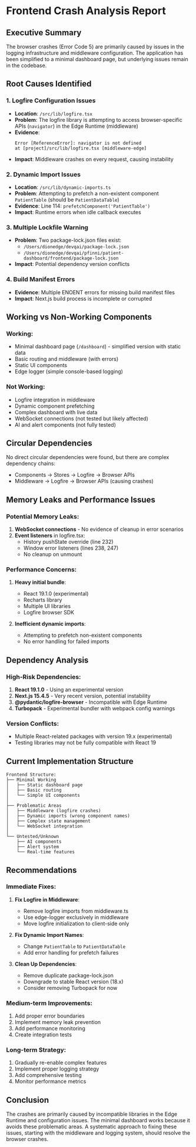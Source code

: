 # Frontend Crash Analysis Report

## Executive Summary

The browser crashes (Error Code 5) are primarily caused by issues in the logging infrastructure and middleware configuration. The application has been simplified to a minimal dashboard page, but underlying issues remain in the codebase.

## Root Causes Identified

### 1. **Logfire Configuration Issues**
- **Location**: `/src/lib/logfire.tsx`
- **Problem**: The logfire library is attempting to access browser-specific APIs (`navigator`) in the Edge Runtime (middleware)
- **Evidence**: 
  ```
  Error [ReferenceError]: navigator is not defined
  at [project]/src/lib/logfire.tsx [middleware-edge]
  ```
- **Impact**: Middleware crashes on every request, causing instability

### 2. **Dynamic Import Issues**
- **Location**: `/src/lib/dynamic-imports.ts`
- **Problem**: Attempting to prefetch a non-existent component `PatientTable` (should be `PatientDataTable`)
- **Evidence**: Line 114: `prefetchComponent('PatientTable')`
- **Impact**: Runtime errors when idle callback executes

### 3. **Multiple Lockfile Warning**
- **Problem**: Two package-lock.json files exist:
  - `/Users/dionedge/devqai/package-lock.json`
  - `/Users/dionedge/devqai/pfinni/patient-dashboard/frontend/package-lock.json`
- **Impact**: Potential dependency version conflicts

### 4. **Build Manifest Errors**
- **Evidence**: Multiple ENOENT errors for missing build manifest files
- **Impact**: Next.js build process is incomplete or corrupted

## Working vs Non-Working Components

### Working:
- Minimal dashboard page (`/dashboard`) - simplified version with static data
- Basic routing and middleware (with errors)
- Static UI components
- Edge logger (simple console-based logging)

### Not Working:
- Logfire integration in middleware
- Dynamic component prefetching
- Complex dashboard with live data
- WebSocket connections (not tested but likely affected)
- AI and alert components (not fully tested)

## Circular Dependencies

No direct circular dependencies were found, but there are complex dependency chains:
- Components → Stores → Logfire → Browser APIs
- Middleware → Logfire → Browser APIs (causing crashes)

## Memory Leaks and Performance Issues

### Potential Memory Leaks:
1. **WebSocket connections** - No evidence of cleanup in error scenarios
2. **Event listeners** in logfire.tsx:
   - History pushState override (line 232)
   - Window error listeners (lines 238, 247)
   - No cleanup on unmount

### Performance Concerns:
1. **Heavy initial bundle**:
   - React 19.1.0 (experimental)
   - Recharts library
   - Multiple UI libraries
   - Logfire browser SDK

2. **Inefficient dynamic imports**:
   - Attempting to prefetch non-existent components
   - No error handling for failed imports

## Dependency Analysis

### High-Risk Dependencies:
1. **React 19.1.0** - Using an experimental version
2. **Next.js 15.4.5** - Very recent version, potential instability
3. **@pydantic/logfire-browser** - Incompatible with Edge Runtime
4. **Turbopack** - Experimental bundler with webpack config warnings

### Version Conflicts:
- Multiple React-related packages with version 19.x (experimental)
- Testing libraries may not be fully compatible with React 19

## Current Implementation Structure

```
Frontend Structure:
├── Minimal Working
│   ├── Static dashboard page
│   ├── Basic routing
│   └── Simple UI components
│
├── Problematic Areas
│   ├── Middleware (logfire crashes)
│   ├── Dynamic imports (wrong component names)
│   ├── Complex state management
│   └── WebSocket integration
│
└── Untested/Unknown
    ├── AI components
    ├── Alert system
    └── Real-time features
```

## Recommendations

### Immediate Fixes:
1. **Fix Logfire in Middleware**:
   - Remove logfire imports from middleware.ts
   - Use edge-logger exclusively in middleware
   - Move logfire initialization to client-side only

2. **Fix Dynamic Import Names**:
   - Change `PatientTable` to `PatientDataTable`
   - Add error handling for prefetch failures

3. **Clean Up Dependencies**:
   - Remove duplicate package-lock.json
   - Downgrade to stable React version (18.x)
   - Consider removing Turbopack for now

### Medium-term Improvements:
1. Add proper error boundaries
2. Implement memory leak prevention
3. Add performance monitoring
4. Create integration tests

### Long-term Strategy:
1. Gradually re-enable complex features
2. Implement proper logging strategy
3. Add comprehensive testing
4. Monitor performance metrics

## Conclusion

The crashes are primarily caused by incompatible libraries in the Edge Runtime and configuration issues. The minimal dashboard works because it avoids these problematic areas. A systematic approach to fixing these issues, starting with the middleware and logging system, should resolve the browser crashes.